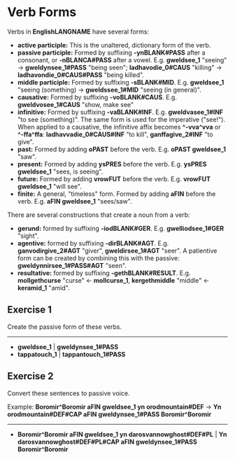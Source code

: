 # Verb Forms

Verbs in __<x-out>English<x-src>LANGNAME</x-src></x-out>__ have several forms:

- **active participle:** This is the unaltered, dictionary form of the verb.
- **passive participle:** Formed by suffixing __<x-out>-yn<x-src>BLANK#PASS</x-src></x-out>__ after a consonant, or __<x-out>-n<x-src>BLANCA#PASS</x-src></x-out>__ after a vowel. E.g. __<x-out>gweld<x-src>see_1</x-src></x-out>__ "seeing" &rarr; __<x-out>gweldyn<x-src>see_1#PASS</x-src></x-out>__ "being seen"; __<x-out>ladhavo<x-src>die_0#CAUS</x-src></x-out>__ "killing" &rarr; __<x-out>ladhavon<x-src>die_0#CAUS#PASS</x-src></x-out>__ "being killed".
- **middle participle:** Formed by suffixing __<x-out>-s<x-src>BLANK#MID</x-src></x-out>__. E.g. __<x-out>gweld<x-src>see_1</x-src></x-out>__ "seeing (something) &rarr; __<x-out>gwelds<x-src>see_1#MID</x-src></x-out>__ "seeing (in general)".
- **causative:** Formed by suffixing __<x-out>-vo<x-src>BLANK#CAUS</x-src></x-out>__. E.g. __<x-out>gweldvo<x-src>see_1#CAUS</x-src></x-out>__ "show, make see"
- **infinitive:** Formed by suffixing __<x-out>-va<x-src>BLANK#INF</x-src></x-out>__. E.g. __<x-out>gweldva<x-src>see_1#INF</x-src></x-out>__ "to see (something)". The same form is used for the imperative ("see!").
  When applied to a causative, the infinitive affix becomes __<x-out><x-src>^</x-src></x-out>-<x-out>vva<x-src>^vva</x-src></x-out>__ or __<x-out><x-src>^</x-src></x-out>-<x-out>ffa<x-src>^ffa</x-src></x-out>__: __<x-out>ladhavva<x-src>die_0#CAUS#INF</x-src></x-out>__ "to kill", __<x-out>ganffa<x-src>give_2#INF</x-src></x-out>__ "to give".
- **past:** Formed by adding __<x-out>o<x-src>PAST</x-src></x-out>__ before the verb. E.g. __<x-out>o<x-src>PAST</x-src></x-out> <x-out>gweld<x-src>see_1</x-src></x-out>__ "saw".
- **present:** Formed by adding __<x-out>ys<x-src>PRES</x-src></x-out>__ before the verb. E.g. __<x-out>ys<x-src>PRES</x-src></x-out> <x-out>gweld<x-src>see_1</x-src></x-out>__ "sees, is seeing".
- **future:** Formed by adding __<x-out>vrow<x-src>FUT</x-src></x-out>__ before the verb. E.g. __<x-out>vrow<x-src>FUT</x-src></x-out> <x-out>gweld<x-src>see_1</x-src></x-out>__ "will see".
- **finite:** A general, "timeless" form. Formed by adding __<x-out>a<x-src>FIN</x-src></x-out>__ before the verb. E.g. __<x-out>a<x-src>FIN</x-src></x-out> <x-out>gweld<x-src>see_1</x-src></x-out>__ "sees/saw".

There are several constructions that create a noun from a verb:

- **gerund:** formed by suffixing __<x-out>-iod<x-src>BLANK#GER</x-src></x-out>__. E.g. __<x-out>gwelliod<x-src>see_1#GER</x-src></x-out>__ "sight".
- **agentive:** formed by suffixing __<x-out>-dir<x-src>BLANK#AGT</x-src></x-out>__. E.g. __<x-out>ganvodir<x-src>give_2#AGT</x-src></x-out>__ "giver", __<x-out>gweldir<x-src>see_1#AGT</x-src></x-out>__ "seer". A patientive form can be created by combining this with the passive: __<x-out>gweldynnir<x-src>see_1#PASS#AGT</x-src></x-out>__ "seen".
- **resultative:** formed by suffixing __<x-out>-geth<x-src>BLANK#RESULT</x-src></x-out>__. E.g. __<x-out>mollgeth<x-src>curse</x-src></x-out>__ "curse" &larr; __<x-out>moll<x-src>curse_1</x-src></x-out>__, __<x-out>kergeth<x-src>middle</x-src></x-out>__ "middle" &larr; __<x-out>ker<x-src>amid_1</x-src></x-out>__ "amid".

<div class="exercise">

## Exercise 1

Create the passive form of these verbs.

---

- __<x-out>gweld<x-src>see_1</x-src></x-out>__ | __<x-out>gweldyn<x-src>see_1#PASS</x-src></x-out>__
- __<x-out>tappa<x-src>touch_1</x-src></x-out>__ | __<x-out>tappan<x-src>touch_1#PASS</x-src></x-out>__

</div>

<div class="exercise">

## Exercise 2

Convert these sentences to passive voice.

Example: __<x-out>Boromir<x-src>^Boromir</x-src></x-out> <x-out>a<x-src>FIN</x-src></x-out> <x-out>gweld<x-src>see_1</x-src></x-out> <x-out>yn orod<x-src>mountain#DEF</x-src></x-out>__ &rarr; __<x-out>Yn orod<x-src>mountain#DEF#CAP</x-src></x-out> <x-out>a<x-src>FIN</x-src></x-out> <x-out>gweldyn<x-src>see_1#PASS</x-src></x-out> <x-out>Boromir<x-src>^Boromir</x-src></x-out>__

---

- __<x-out>Boromir<x-src>^Boromir</x-src></x-out> <x-out>a<x-src>FIN</x-src></x-out> <x-out>gweld<x-src>see_1</x-src></x-out> <x-out>yn darosvannow<x-src>ghost#DEF#PL</x-src></x-out>__ | __<x-out>Yn darosvannow<x-src>ghost#DEF#PL#CAP</x-src></x-out> <x-out>a<x-src>FIN</x-src></x-out> <x-out>gweldyn<x-src>see_1#PASS</x-src></x-out> <x-out>Boromir<x-src>^Boromir</x-src></x-out>__

</div>
